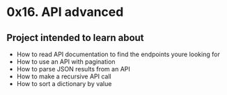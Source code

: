 # 0x16. API advanced

## Project intended to learn about

+ How to read API documentation to find the endpoints youre looking for
+ How to use an API with pagination
+ How to parse JSON results from an API
+ How to make a recursive API call
+ How to sort a dictionary by value
